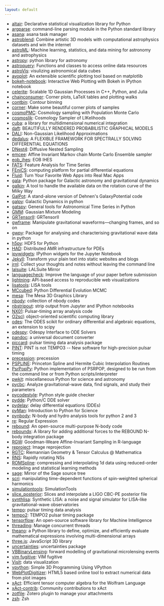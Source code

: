 ```yaml
---
layout: default
---
```


- [altair](https://github.com/ellisonbg/altair): Declarative statistical visualization library for Python
- [argparse](https://docs.python.org/3/howto/argparse.html): command-line parsing module in the Python standard library
- [asana](http://www.asana.com): asana task manager
- [astroblend](http://www.astroblend.com/): Combine artistic 3D models with computational astrophysics datasets and win the internet
- [astroML](https://github.com/astroML/astroML): Machine learning, statistics, and data mining for astronomy and astrophysics
- [astropy](http://www.astropy.org/): python library for astronomy
- [astroquery](https://github.com/astropy/astroquery): Functions and classes to access online data resources
- [astroVis](https://bitbucket.org/Siggi_za/astrovis): visulizing astronomical data cubes
- [avoplot](https://github.com/jreeder/avoplot): An extensible scientific plotting tool based on matplotlib
- [bokeh-notebook](https://github.com/bokeh/bokeh-notebooks): Interactive Web Plotting with Bokeh in IPython notebook
- [celerite](https://github.com/dfm/celerite): Scalable 1D Gaussian Processes in C++, Python, and Julia
- [chainconsumer](https://github.com/Samreay/ChainConsumer): Corner plots, LaTeX tables and plotting walks
- [contbin](http://www-xray.ast.cam.ac.uk/papers/contbin/): Contour binning
- [corner](https://pypi.python.org/pypi/corner/1.0.0): Make some beautiful corner plots of samples
- [cosmoPMC](http://www2.iap.fr/users/kilbinge/CosmoPMC/): Cosmology sampling with Population Monte Carlo
- [cosmoslik](https://github.com/marius311/cosmoslik): Cosmology Sampler of LIKelihoods
- [cuba](http://www.feynarts.de/cuba/): a library for multidimensional numerical integration
- [daft](http://daft-pgm.org/): BEAUTIFULLY RENDERED PROBABILISTIC GRAPHICAL MODELS
- [DALI](https://github.com/Lnasellentin/DALI): Non-Gaussian Likelihood Approximations
- [dedalus](http://dedalus-project.org/): A FLEXIBLE FRAMEWORK FOR SPECTRALLY SOLVING DIFFERENTIAL EQUATIONS
- [DNest4](https://github.com/eggplantbren/DNest4): Diffusive Nested Sampling
- [emcee](http://dan.iel.fm/emcee/): Affine Invariant Markov chain Monte Carlo Ensemble sampler
- [eob_ihes](https://eob.ihes.fr/): EOB IHES
- [FATS](http://ascl.net/1711.017): Feature Analysis for Time Series
- [FEniCS](https://fenicsproject.org/): computing platform for partial differential equations
- [Fluid](http://fluidapp.com/): Turn Your Favorite Web Apps into Real Mac Apps
- [gala](http://gala.adrian.pw/en/latest/): Python package for Galactic astronomy and gravitational dynamics
- [galkin](https://github.com/galkintool/galkin): A tool to handle the available data on the rotation curve of the Milky Way
- [GalPot](https://github.com/PaulMcMillan-Astro/GalPot): A stand-alone version of Dehnen's GalaxyPotential code
- [galpy](https://github.com/jobovy/galpy): Galactic Dynamics in python
- [gatspy](https://github.com/astroML/gatspy): General tools for Astronomical Time Series in Python
- [GMM](http://www-personal.umich.edu/~ognedin/gmm/): Gaussian Mixture Modeling
- [GRTensorII](http://grtensor.phy.queensu.ca/): GRTensorII
- [gwframe](https://github.com/moble/GWFrames): Manipulate gravitational waveforms—changing frames, and so on
- [gwpy](https://github.com/gwpy/gwpy): Package for analysing and characterising gravitational wave data in python
- [h5py](http://www.h5py.org/): HDF5 for Python
- [HAD](http://had.liu.edu/): Distributed AMR infrastructure for PDEs
- [ipywidgets](https://github.com/jupyter-widgets/ipywidgets): IPython widgets for the Jupyter Notebook
- [Jekyll](http://jekyllrb.com/): Transform your plain text into static websites and blogs
- [jrnl](http://jrnl.sh/): Collect your thoughts and notes without leaving the command line
- [lalsuite](https://github.com/lscsoft/lalsuite): LALSuite Mirror
- [languagecheck](https://github.com/JohannesBuchner/languagecheck): Improve the language of your paper before submission
- [lightning](http://lightning-viz.org/): API-based access to reproducible web visualizations
- [lisatools](https://github.com/vallis/lisatools): LISA tools
- [MCcubed](https://github.com/pcubillos/MCcubed): Python Differential Evolution MCMC
- [mesa](http://www.mesa3d.org/): The Mesa 3D Graphics Library
- [nbody](http://www.ast.cam.ac.uk/~sverre/web/pages/nbody.htm): collection of nbody codes
- [nbstripout](https://github.com/kynan/nbstripout): strip output from Jupyter and IPython notebooks
- [NX01](https://github.com/stevertaylor/NX01): Pulsar-timing array analysis code
- [O2scl](http://web.utk.edu/~asteine1/o2scl/): object-oriented scientific computing library
- [odes](https://github.com/bmcage/odes): The ODES scikit for ordinary differential and algebraic equations, an extension to scipy
- [odespy](http://hplgit.github.io/odespy/doc/pub/tutorial/html/): Odespy Interface to ODE Solvers
- [pandoc](http://pandoc.org/): a universal document converter
- [piccard](https://github.com/vhaasteren/piccard): pulsar timing data analysis package
- [PINT](https://github.com/nanograv/PINT): PINT is not TEMPO3 -- New software for high-precision pulsar timing
- [precession](https://github.com/dgerosa/precession): precession
- [PSPLINE](http://w3.pppl.gov/ntcc/PSPLINE/): Princeton Spline and Hermite Cubic Interpolation Routines
- [PsrPopPy](https://github.com/samb8s/PsrPopPy): Python implementation of PSRPOP, designed to be run from the command line or from Python scripts/interpreter
- [pwkit](https://github.com/pkgw/pwkit/): miscellaneous Python for science and astronomy
- [pycbc](https://github.com/ligo-cbc/pycbc): Analyze gravitational-wave data, find signals, and study their parameters
- [pycodestyle](https://github.com/PyCQA/pycodestyle): Python style guide checker
- [pydde](https://github.com/hensing/PyDDE): Python/C DDE solver
- [pydelay](http://pydelay.sourceforge.net/): delay differential equations (DDEs)
- [pyMan](http://www.physics.nyu.edu/pine/pymanual/html/pymanMaster.html): Introduction to Python for Science
- [pynbody](https://github.com/pynbody/pynbody): N-body and hydro analysis tools for python 2 and 3
- [re](https://docs.python.org/3/howto/regex.html): Regular Expression
- [rebound](https://github.com/hannorein/rebound): An open-source multi-purpose N-body code
- [reboundx](https://github.com/dtamayo/reboundx): A library for adding additional forces to the REBOUND N-body integration package
- [RGW](http://ascl.net/1711.006): Goodman-Weare Affine-Invariant Sampling in R-language
- [reproject](https://reproject.readthedocs.io/en/stable/): Image reprojection
- [RGTC](http://www.inp.demokritos.gr/~sbonano/RGTC/): Riemannian Geometry & Tensor Calculus @ Mathematica
- [RNS](http://www.gravity.phys.uwm.edu/rns/): Rapidly rotating NSs
- [ROMSpline](https://bitbucket.org/chadgalley/romspline): compressing and interpolating 1d data using reduced-order modeling and statistical learning methods
- [sage](https://github.com/sagemath/sage): Mirror of the Sage source tree
- [scri](https://github.com/moble/scri/): manipulating time-dependent functions of spin-weighted spherical harmonics
- [simulationtools](http://simulationtools.org/): SimulationTools
- [slice_posterior](https://github.com/vivienr/slice_posterior): Slices and interpolate a LIGO CBC-PE posterior file
- [synthlisa](https://github.com/vallis/synthlisa): Synthetic LISA: a noise and signal simulator for LISA-like gravitational-wave observatories
- [tempo](http://nanograv.github.io/tempo/): pulsar timing data analysis
- [tempo2](http://www.atnf.csiro.au/research/pulsar/tempo2/): TEMPO2 pulsar timing package
- [tensorflow](https://www.tensorflow.org/): An open-source software library for Machine Intelligence
- [threading](https://pymotw.com/2/threading/): Manage concurrent threads
- [theano](http://deeplearning.net/software/theano/index.html): a Python library to define, optimize, and efficiently evaluate mathematical expressions involving multi-dimensional arrays
- [three.js](https://github.com/mrdoob/three.js): JavaScript 3D library
- [uncertainties](http://pythonhosted.org/uncertainties/): uncertainties package
- [VBBinaryLensing](https://github.com/valboz/VBBinaryLensing): forward modelling of gravitational microlensing events
- [vim fugitive](https://github.com/tpope/vim-fugitive): VIM fugitive
- [VisIt](https://wci.llnl.gov/simulation/computer-codes/visit/screenshots): data visualization
- [vpython](http://vpython.org/contents/docs/VisualIntro.html): Simple 3D Programming Using VPython
- [WebPlotDigitizer](https://github.com/ankitrohatgi/WebPlotDigitizer): HTML5 based online tool to extract numerical data from plot images
- [xAct](http://www.xact.es/): Efficient tensor computer algebra for the Wolfram Language
- [xAct-contrib](http://contrib.xact.es/): Community contributions to xAct
- [zotfile](http://zotfile.com/): Zotero plugin to manage your attachments
- [zsh](http://sourabhbajaj.com/mac-setup/iTerm/zsh.html): Zsh


